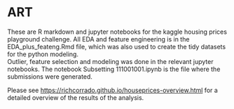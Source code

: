 # ART
These are R markdown and jupyter notebooks for the kaggle housing prices playground challenge.  All EDA and feature 
engineering is in the EDA_plus_feateng.Rmd file, which was also used to create the tidy datasets for the python modeling.  
Outlier, feature selection and modeling was done in the relevant jupyter notebooks. The notebook Subsetting 111001001.ipynb 
is the file where the submissions were generated.

Please see https://richcorrado.github.io/houseprices-overview.html for a detailed overview of the results of the analysis.
